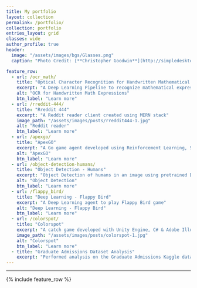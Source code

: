 ```yaml
---
title: My portfolio
layout: collection
permalink: /portfolio/
collection: portfolio
entries_layout: grid
classes: wide
author_profile: true
header:
  image: "/assets/images/bgs/Glasses.png"
  caption: "Photo Credit: [**Christopher Goodwin**](http://simpledesktops.com/browse/desktops/2012/sep/27/wayfarer-2/)"

feature_row:
  - url: /ocr_math/
    title: "Optical Character Recognition for Handwritten Mathematical Expressions"
    excerpt: "A Deep Learning Pipeline to recognize mathematical expressions from images"
    alt: "OCR for Handwritten Math Expressions"
    btn_label: "Learn more"
  - url: /rreddit-444/
    title: "Rreddit 444"
    excerpt: "A Reddit reader client created using MERN stack"
    image_path: "/assets/images/posts/rreddit444-1.jpg"
    alt: "Reddit reader"
    btn_label: "Learn more"
  - url: /apexgo/
    title: "ApexGO"
    excerpt: "A Go game agent developed using Reinforcement Learning, Supervised Learning and Monte Carlo Tree Search"
    alt: "ApexGO"
    btn_label: "Learn more"
  - url: /object-detection-humans/
    title: "Object Detection - Humans"
    excerpt: "Object Detection of humans in an image using pretrained Darknet 53 YOLOv3 architecture"
    alt: "Object Detection"
    btn_label: "Learn more"
  - url: /flappy_bird/
    title: "Deep Learning - Flappy Bird"
    excerpt: "A Deep Learning agent to play Flappy Bird game"
    alt: "Deep Learning - Flappy Bird"
    btn_label: "Learn more"
  - url: /colorspot/
    title: "Colorspot"
    excerpt: "A catch game developed with Unity Engine, C# & Adobe Illustrator"
    image_path: "/assets/images/posts/colorspot-1.jpg"
    alt: "Colorspot"
    btn_label: "Learn more"
  - title: "Graduate Admissions Dataset Analysis"
    excerpt: "Performed analysis on the Graduate Admissions Kaggle dataset using Regression and Classification models"
---
```


<!--Sorry. This page is under Construction...-->
<!--add image_path to each feature row cell to display preview image-->
<!-- add this preview image same as the header from each post-->
---

{% include feature_row %}
